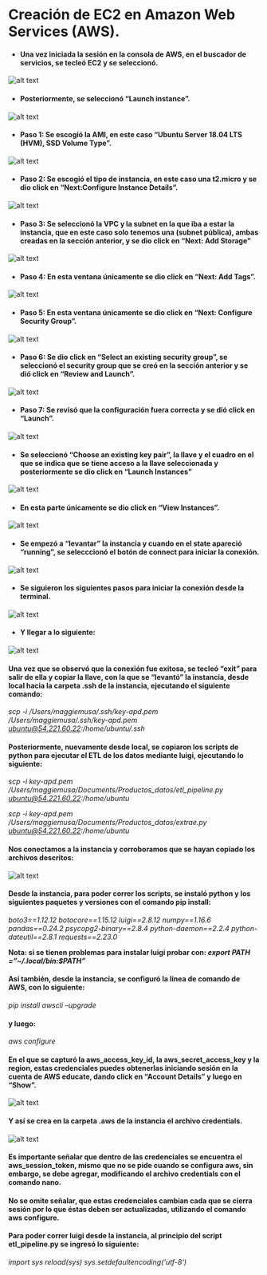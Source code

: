 # Creación de EC2 en Amazon Web Services (AWS).

* #### Una vez iniciada la sesión en la consola de AWS, en el buscador de servicios, se tecleó EC2 y se seleccionó.

![alt text](https://github.com/ArquitecturaProductoDatos7/Diseno_producto_de_datos-/blob/master/imagenes/AWS/EC2/buscador.png)

* #### Posteriormente, se seleccionó “Launch instance”.

![alt text](https://github.com/ArquitecturaProductoDatos7/Diseno_producto_de_datos-/blob/master/imagenes/AWS/EC2/launch.png)

* #### Paso 1: Se escogió la AMI, en este caso “Ubuntu Server 18.04 LTS (HVM), SSD Volume Type”.

![alt text](https://github.com/ArquitecturaProductoDatos7/Diseno_producto_de_datos-/blob/master/imagenes/AWS/EC2/paso1.png)

* #### Paso 2: Se escogió el tipo de instancia, en este caso una t2.micro y se dio click en “Next:Configure Instance Details”.

![alt text](https://github.com/ArquitecturaProductoDatos7/Diseno_producto_de_datos-/blob/master/imagenes/AWS/EC2/paso2.png)

* #### Paso 3: Se seleccionó la VPC y la subnet en la que iba a estar la instancia, que en este caso solo tenemos una (subnet pública), ambas creadas en la sección anterior, y se dio click en “Next: Add Storage”

![alt text](https://github.com/ArquitecturaProductoDatos7/Diseno_producto_de_datos-/blob/master/imagenes/AWS/EC2/paso3.png)

* #### Paso 4: En esta ventana únicamente se dio click en “Next: Add Tags”.

![alt text](https://github.com/ArquitecturaProductoDatos7/Diseno_producto_de_datos-/blob/master/imagenes/AWS/EC2/paso4.png)

* #### Paso 5: En esta ventana únicamente se dio click en “Next: Configure Security Group”.

![alt text](https://github.com/ArquitecturaProductoDatos7/Diseno_producto_de_datos-/blob/master/imagenes/AWS/EC2/paso5.png)

* #### Paso 6: Se dio click en “Select an existing security group”, se seleccionó el security group que se creó en la sección anterior y se dió click en “Review and Launch”.

![alt text](https://github.com/ArquitecturaProductoDatos7/Diseno_producto_de_datos-/blob/master/imagenes/AWS/EC2/paso6.png)

* #### Paso 7: Se revisó que la configuración fuera correcta y se dió click en “Launch”.

![alt text](https://github.com/ArquitecturaProductoDatos7/Diseno_producto_de_datos-/blob/master/imagenes/AWS/EC2/paso7.png)

* #### Se seleccionó “Choose an existing key pair”, la llave y el cuadro en el que se indica que se tiene acceso a la llave seleccionada y posteriormente se dio click en “Launch Instances”

![alt text](https://github.com/ArquitecturaProductoDatos7/Diseno_producto_de_datos-/blob/master/imagenes/AWS/EC2/llave.png)

* #### En esta parte únicamente se dio click en “View Instances”.

![alt text](https://github.com/ArquitecturaProductoDatos7/Diseno_producto_de_datos-/blob/master/imagenes/AWS/EC2/status.png)

* #### Se empezó a “levantar” la instancia y cuando en el state apareció “running”, se selecccionó el botón de connect para iniciar la conexión.

![alt text](https://github.com/ArquitecturaProductoDatos7/Diseno_producto_de_datos-/blob/master/imagenes/AWS/EC2/running.png)

* #### Se siguieron los siguientes pasos para iniciar la conexión desde la terminal. 

![alt text](https://github.com/ArquitecturaProductoDatos7/Diseno_producto_de_datos-/blob/master/imagenes/AWS/EC2/connect.png)

* #### Y llegar a lo siguiente:

![alt text](https://github.com/ArquitecturaProductoDatos7/Diseno_producto_de_datos-/blob/master/imagenes/AWS/EC2/conexion.png)

#### Una vez que se observó que la conexión fue exitosa, se tecleó “exit” para salir de ella y copiar la llave, con la que se “levantó” la instancia, desde local hacia la carpeta .ssh de la instancia, ejecutando el siguiente comando:

*scp -i /Users/maggiemusa/.ssh/key-apd.pem /Users/maggiemusa/.ssh/key-apd.pem ubuntu@54.221.60.22:/home/ubuntu/.ssh*


#### Posteriormente, nuevamente desde local, se copiaron los scripts de python para ejecutar el ETL de los datos mediante luigi, ejecutando lo siguiente:

*scp -i key-apd.pem /Users/maggiemusa/Documents/Productos_datos/etl_pipeline.py ubuntu@54.221.60.22:/home/ubuntu*

*scp -i key-apd.pem /Users/maggiemusa/Documents/Productos_datos/extrae.py ubuntu@54.221.60.22:/home/ubuntu*

#### Nos conectamos a la instancia y corroboramos que se hayan copiado los archivos descritos:

![alt text](https://github.com/ArquitecturaProductoDatos7/Diseno_producto_de_datos-/blob/master/imagenes/AWS/EC2/archivos_ec2.png)

#### Desde la instancia, para poder correr los scripts, se instaló python y los siguientes paquetes y versiones con el comando pip install:

*boto3==1.12.12*
*botocore==1.15.12*
*luigi==2.8.12*
*numpy==1.16.6*
*pandas==0.24.2*
*psycopg2-binary==2.8.4*
*python-daemon==2.2.4*
*python-dateutil==2.8.1*
*requests==2.23.0*

**Nota: si se tienen problemas para instalar luigi probar con: *export PATH =”~/.local/bin:$PATH”***

#### Así también, desde la instancia, se configuró la línea de comando de AWS, con lo siguiente:

*pip install awscli –upgrade*

#### y luego:

*aws configure*

#### En el que se capturó la aws_access_key_id, la aws_secret_access_key y la region, estas credenciales puedes obtenerlas iniciando sesión en la cuenta de AWS educate, dando click en “Account Details” y luego en “Show”.

![alt text](https://github.com/ArquitecturaProductoDatos7/Diseno_producto_de_datos-/blob/master/imagenes/AWS/EC2/credentials_educate.png)

#### Y así se crea en la carpeta .aws de la instancia el archivo credentials.

![alt text](https://github.com/ArquitecturaProductoDatos7/Diseno_producto_de_datos-/blob/master/imagenes/AWS/EC2/credentials_ec2.png)

#### Es importante señalar que dentro de las credenciales se encuentra el aws_session_token, mismo que no se pide cuando se configura aws, sin embargo, se debe agregar, modificando el archivo credentials con el comando nano.

#### No se omite señalar, que estas credenciales cambian cada que se cierra sesión por lo que éstas deben ser actualizadas, utilizando el comando aws configure.

#### Para poder correr luigi desde la instancia, al principio del script etl_pipeline.py se ingresó lo siguiente:

  *import sys*
  *reload(sys)*
  *sys.setdefaultencoding('utf-8')*


